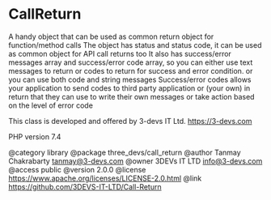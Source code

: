 # CallReturn
A handy object that can be used as common return object for function/method calls
The object has status and status code, it can be used as common object for API call returns too
It also has success/error messages array and success/error code array, so you can either use text messages to return
or codes to return for success and error condition. or you can use both code and string messages
Success/error codes allows your application to send codes to third party application or (your own) in return that
they can use to write their own messages or take action based on the level of error code

This class is developed and offered by 3-devs IT Ltd.
https://3-devs.com

PHP version 7.4

@category    library
@package     three_devs/call_return
@author      Tanmay Chakrabarty <tanmay@3-devs.com>
@owner       3DEVs IT LTD <info@3-devs.com>
@access      public
@version     2.0.0
@license     https://www.apache.org/licenses/LICENSE-2.0.html
@link        https://github.com/3DEVS-IT-LTD/Call-Return
